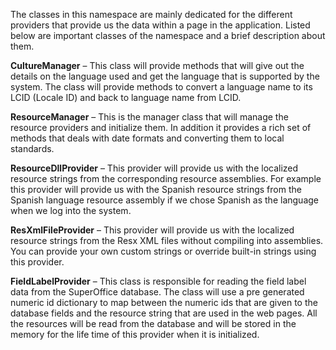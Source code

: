 <properties date="2016-08-04"
SortOrder="12"
/>

The classes in this namespace are mainly dedicated for the different providers that provide us the data within a page in the application. Listed below are important classes of the namespace and a brief description about them.

**CultureManager** – This class will provide methods that will give out the details on the language used and get the language that is supported by the system. The class will provide methods to convert a language name to its LCID (Locale ID) and back to language name from LCID.

**ResourceManager** – This is the manager class that will manage the resource providers and initialize them. In addition it provides a rich set of methods that deals with date formats and converting them to local standards.

**ResourceDllProvider** – This provider will provide us with the localized resource strings from the corresponding resource assemblies. For example this provider will provide us with the Spanish resource strings from the Spanish language resource assembly if we chose Spanish as the language when we log into the system.

**ResXmlFileProvider** – This provider will provide us with the localized resource strings from the Resx XML files without compiling into assemblies. You can provide your own custom strings or override built-in strings using this provider.

**FieldLabelProvider** – This class is responsible for reading the field label data from the SuperOffice database. The class will use a pre generated numeric id dictionary to map between the numeric ids that are given to the database fields and the resource string that are used in the web pages. All the resources will be read from the database and will be stored in the memory for the life time of this provider when it is initialized.
